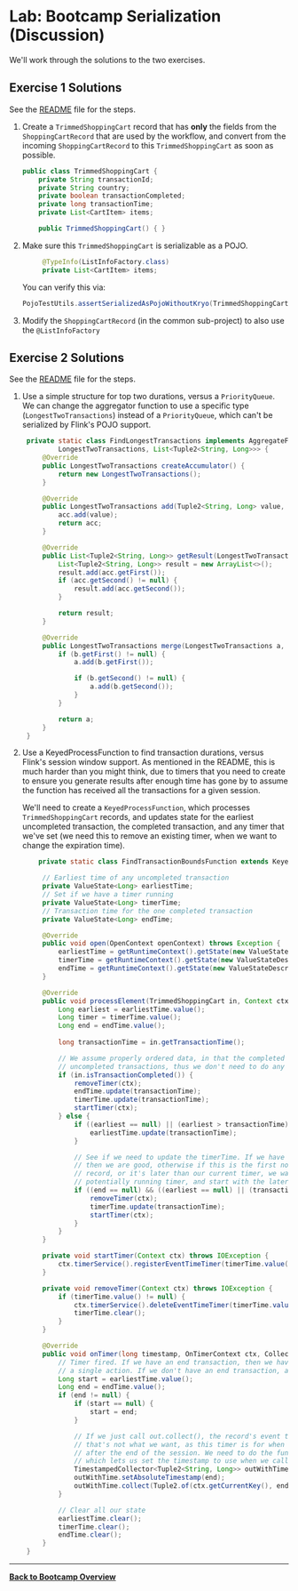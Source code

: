 # Lab: Bootcamp Serialization (Discussion)

We'll work through the solutions to the two exercises.

## Exercise 1 Solutions

See the [README](README.md#exercise-1) file for the steps.

1. Create a `TrimmedShoppingCart` record that has **only** the fields from the
   `ShoppingCartRecord` that are used by the workflow, and convert from the incoming
   `ShoppingCartRecord` to this `TrimmedShoppingCart` as soon as possible.
   ```java
   public class TrimmedShoppingCart {
       private String transactionId;
       private String country;
       private boolean transactionCompleted;
       private long transactionTime;
       private List<CartItem> items;

       public TrimmedShoppingCart() { }
   ```
1. Make sure this `TrimmedShoppingCart` is serializable as a POJO.
   ```java
        @TypeInfo(ListInfoFactory.class)
        private List<CartItem> items;
   ```
   You can verify this via:
   ```java
   PojoTestUtils.assertSerializedAsPojoWithoutKryo(TrimmedShoppingCart.class);
   ```
1. Modify the `ShoppingCartRecord` (in the common sub-project) to also use the `@ListInfoFactory`

## Exercise 2 Solutions

See the [README](README.md#exercise-2) file for the steps.

1. Use a simple structure for top two durations, versus a `PriorityQueue`.
   We can change the aggregator function to use a specific type (`LongestTwoTransactions`)
   instead of a `PriorityQueue`, which can't be serialized by Flink's POJO support.
   ```java
    private static class FindLongestTransactions implements AggregateFunction<Tuple2<String, Long>,
            LongestTwoTransactions, List<Tuple2<String, Long>>> {
        @Override
        public LongestTwoTransactions createAccumulator() {
            return new LongestTwoTransactions();
        }

        @Override
        public LongestTwoTransactions add(Tuple2<String, Long> value, LongestTwoTransactions acc) {
            acc.add(value);
            return acc;
        }

        @Override
        public List<Tuple2<String, Long>> getResult(LongestTwoTransactions acc) {
            List<Tuple2<String, Long>> result = new ArrayList<>();
            result.add(acc.getFirst());
            if (acc.getSecond() != null) {
                result.add(acc.getSecond());
            }

            return result;
        }

        @Override
        public LongestTwoTransactions merge(LongestTwoTransactions a, LongestTwoTransactions b) {
            if (b.getFirst() != null) {
                a.add(b.getFirst());

                if (b.getSecond() != null) {
                    a.add(b.getSecond());
                }
            }

            return a;
        }
    }
   ```

2. Use a KeyedProcessFunction to find transaction durations, versus Flink's session window
   support. As mentioned in the README, this is much harder than you might think, due to
   timers that you need to create to ensure you generate results after enough time has gone
   by to assume the function has received all the transactions for a given session.

   We'll need to create a `KeyedProcessFunction`, which processes `TrimmedShoppingCart`
   records, and updates state for the earliest uncompleted transaction, the completed
   transaction, and any timer that we've set (we need this to remove an existing timer,
   when we want to change the expiration time).
   ```java
       private static class FindTransactionBoundsFunction extends KeyedProcessFunction<String, TrimmedShoppingCart, Tuple2<String, Long>> {

        // Earliest time of any uncompleted transaction
        private ValueState<Long> earliestTime;
        // Set if we have a timer running
        private ValueState<Long> timerTime;
        // Transaction time for the one completed transaction
        private ValueState<Long> endTime;

        @Override
        public void open(OpenContext openContext) throws Exception {
            earliestTime = getRuntimeContext().getState(new ValueStateDescriptor<>("earliestTime", Long.class));
            timerTime = getRuntimeContext().getState(new ValueStateDescriptor<>("timerTime", Long.class));
            endTime = getRuntimeContext().getState(new ValueStateDescriptor<>("endTime", Long.class));
        }

        @Override
        public void processElement(TrimmedShoppingCart in, Context ctx, Collector<Tuple2<String, Long>> out) throws Exception {
            Long earliest = earliestTime.value();
            Long timer = timerTime.value();
            Long end = endTime.value();
            
            long transactionTime = in.getTransactionTime();

            // We assume properly ordered data, in that the completed transaction's time will always be >= any
            // uncompleted transactions, thus we don't need to do any special checks here.
            if (in.isTransactionCompleted()) {
                removeTimer(ctx);
                endTime.update(transactionTime);
                timerTime.update(transactionTime);
                startTimer(ctx);
            } else {
                if ((earliest == null) || (earliest > transactionTime)) {
                    earliestTime.update(transactionTime);
                }

                // See if we need to update the timerTime. If we have an end time
                // then we are good, otherwise if this is the first non-transaction
                // record, or it's later than our current timer, we want to stop the 
                // potentially running timer, and start with the later time.
                if ((end == null) && ((earliest == null) || (transactionTime > timer))) {
                    removeTimer(ctx);
                    timerTime.update(transactionTime);
                    startTimer(ctx);
                }
            }
        }

        private void startTimer(Context ctx) throws IOException {
            ctx.timerService().registerEventTimeTimer(timerTime.value() + MAX_SESSION_GAP_MS);
        }

        private void removeTimer(Context ctx) throws IOException {
            if (timerTime.value() != null) {
                ctx.timerService().deleteEventTimeTimer(timerTime.value() + MAX_SESSION_GAP_MS);
                timerTime.clear();
            }
        }

        @Override
        public void onTimer(long timestamp, OnTimerContext ctx, Collector<Tuple2<String, Long>> out) throws Exception {
            // Timer fired. If we have an end transaction, then we have a duration. If there's no start, assume it's
            // a single action. If we don't have an end transaction, assume it's an abandoned cart (do nothing).
            Long start = earliestTime.value();
            Long end = endTime.value();
            if (end != null) {
                if (start == null) {
                    start = end;
                }

                // If we just call out.collect(), the record's event time is set to the timer's timestamp. But
                // that's not what we want, as this timer is for when we "close" a session, so it's some time
                // after the end of the session. We need to do the funky cast of the collector to a TimestampedCollector,
                // which lets us set the timestamp to use when we call collect.
                TimestampedCollector<Tuple2<String, Long>> outWithTime = (TimestampedCollector)out;
                outWithTime.setAbsoluteTimestamp(end);
                outWithTime.collect(Tuple2.of(ctx.getCurrentKey(), end - start));
            }

            // Clear all our state
            earliestTime.clear();
            timerTime.clear();
            endTime.clear();
        }
    }
   ```

-----

[**Back to Bootcamp Overview**](../../README-bootcamp.md)
